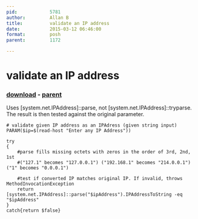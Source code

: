 ```yaml
---
pid:            5781
author:         Allan B
title:          validate an IP address
date:           2015-03-12 06:46:00
format:         posh
parent:         1172

---
```


# validate an IP address

### [download](Scripts\5781.ps1) - [parent](Scripts\1172.md)

Uses [system.net.IPAddress]::parse, not [system.net.IPAddress]::tryparse.
The result is then tested against the original parameter.

```posh
# validate given IP address as an IPAdress (given string input)
PARAM($ip=$(read-host "Enter any IP Address"))

try
{
    #parse fills missing octets with zeros in the order of 3rd, 2nd, 1st
    #("127.1" becomes "127.0.0.1") ("192.168.1" becomes "214.0.0.1") ("1" becomes "0.0.0.1")

    #test if converted IP matches original IP. If invalid, throws MethodInvocationException
    return [system.net.IPAddress]::parse("$ipAddress").IPAddressToString -eq "$ipAddress"
}
catch{return $false}

```
